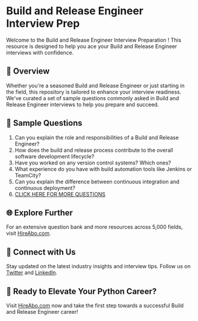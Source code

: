 # Build and Release Engineer Interview Prep

Welcome to the Build and Release Engineer Interview Preparation ! This resource is designed to help you ace your Build and Release Engineer interviews with confidence.

## 🚀 Overview

Whether you're a seasoned Build and Release Engineer or just starting in the field, this repository is tailored to enhance your interview readiness. We've curated a set of sample questions commonly asked in Build and Release Engineer interviews to help you prepare and succeed.

## 📝 Sample Questions

1. Can you explain the role and responsibilities of a Build and Release Engineer?
2. How does the build and release process contribute to the overall software development lifecycle?
3. Have you worked on any version control systems? Which ones?
4. What experience do you have with build automation tools like Jenkins or TeamCity?
5. Can you explain the difference between continuous integration and continuous deployment?
6. [CLICK HERE FOR MORE QUESTIONS](https://hireabo.com/job/0_0_41/Build%20and%20Release%20Engineer)

## 🌐 Explore Further

For an extensive question bank and more resources across 5,000 fields, visit [HireAbo.com](https://www.hireabo.com).

## 📱 Connect with Us

Stay updated on the latest industry insights and interview tips. Follow us on [Twitter](https://twitter.com/hireabo) and [LinkedIn](https://www.linkedin.com/in/hire-abo-3609972a8/).

## 🚀 Ready to Elevate Your Python Career?

Visit [HireAbo.com](https://www.hireabo.com) now and take the first step towards a successful Build and Release Engineer career!